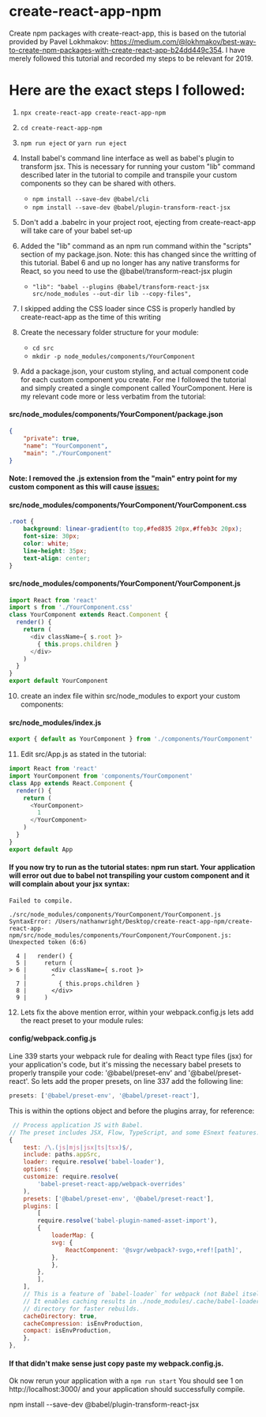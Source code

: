 # create-react-app-npm

Create npm packages with create-react-app, this is based on the tutorial provided by Pavel Lokhmakov: https://medium.com/@lokhmakov/best-way-to-create-npm-packages-with-create-react-app-b24dd449c354. I have merely followed this tutorial and recorded my steps to be relevant for 2019.

# Here are the exact steps I followed:

1. ```npx create-react-app create-react-app-npm```
2. ```cd create-react-app-npm```
3. ```npm run eject``` or ```yarn run eject```
4. Install babel's command line interface as well as babel's plugin to transform jsx. This is necessary for running your custom "lib" command described
later in the tutorial to compile and transpile your custom components so they can be shared with others.
    - ```npm install --save-dev @babel/cli```
    - ```npm install --save-dev @babel/plugin-transform-react-jsx```

5. Don't add a .babelrc in your project root, ejecting from create-react-app will take care of your babel set-up
6. Added the "lib" command as an npm run command within the "scripts" section of my package.json. Note: this has changed since the writting of this tutorial. Babel 6 and up no longer has any native transforms for React, so you need to use the @babel/transform-react-jsx plugin
    - ```"lib": "babel --plugins @babel/transform-react-jsx src/node_modules --out-dir lib --copy-files",```
7. I skipped adding the CSS loader since CSS is properly handled by create-react-app as the time of this writing
8. Create the necessary folder structure for your module:
    - ```cd src```
    - ```mkdir -p node_modules/components/YourComponent```
9. Add a package.json, your custom styling, and actual component code for each custom component you create. For me I followed the tutorial and 
simply created a single component called YourComponent. Here is my relevant code more or less verbatim from the tutorial:

#### src/node_modules/components/YourComponent/package.json

```json
{
    "private": true,
    "name": "YourComponent",
    "main": "./YourComponent"
}
```
#### Note: I removed the .js extension from the "main" entry point for my custom component as this will cause [issues:](https://stackoverflow.com/questions/41292559/could-not-find-a-declaration-file-for-module-module-name-path-to-module-nam)

#### src/node_modules/components/YourComponent/YourComponent.css
```css
.root {
    background: linear-gradient(to top,#fed835 20px,#ffeb3c 20px);
    font-size: 30px;
    color: white;
    line-height: 35px;
    text-align: center;
}
```

#### src/node_modules/components/YourComponent/YourComponent.js
```javascript
import React from 'react'
import s from './YourComponent.css'
class YourComponent extends React.Component {
  render() {
    return (
      <div className={ s.root }>
        { this.props.children }
      </div>
    )
  }
}
export default YourComponent
```

10. create an index file within src/node_modules to export your custom components:
#### src/node_modules/index.js
```javascript
export { default as YourComponent } from './components/YourComponent'
```

11. Edit src/App.js as stated in the tutorial:
```javascript
import React from 'react'
import YourComponent from 'components/YourComponent'
class App extends React.Component {
  render() {
    return (
      <YourComponent>
        1
      </YourComponent>
    )
  }
}
export default App
```

#### If you now try to run as the tutorial states: npm run start. Your application will error out due to babel not transpiling your custom component and it will complain about your jsx syntax:

```
Failed to compile.

./src/node_modules/components/YourComponent/YourComponent.js
SyntaxError: /Users/nathanwright/Desktop/create-react-app-npm/create-react-app-npm/src/node_modules/components/YourComponent/YourComponent.js: Unexpected token (6:6)

  4 |   render() {
  5 |     return (
> 6 |       <div className={ s.root }>
    |       ^
  7 |         { this.props.children }
  8 |       </div>
  9 |     )
```

12. Lets fix the above mention error, within your webpack.config.js lets add the react preset to your module rules:

#### config/webpack.config.js

Line 339 starts your webpack rule for dealing with React type files (jsx) for your application's code, but it's missing the necessary babel presets
to properly transpile your code: '@babel/preset-env' and '@babel/preset-react'. So lets add the proper presets, on line 337 add the following line:

```javascript
presets: ['@babel/preset-env', '@babel/preset-react'],
```

This is within the options object and before the plugins array, for reference: 
```javascript
 // Process application JS with Babel.
// The preset includes JSX, Flow, TypeScript, and some ESnext features.
{
    test: /\.(js|mjs|jsx|ts|tsx)$/,
    include: paths.appSrc,
    loader: require.resolve('babel-loader'),
    options: {
    customize: require.resolve(
        'babel-preset-react-app/webpack-overrides'
    ),
    presets: ['@babel/preset-env', '@babel/preset-react'],
    plugins: [
        [
        require.resolve('babel-plugin-named-asset-import'),
        {
            loaderMap: {
            svg: {
                ReactComponent: '@svgr/webpack?-svgo,+ref![path]',
            },
            },
        },
        ],
    ],
    // This is a feature of `babel-loader` for webpack (not Babel itself).
    // It enables caching results in ./node_modules/.cache/babel-loader/
    // directory for faster rebuilds.
    cacheDirectory: true,
    cacheCompression: isEnvProduction,
    compact: isEnvProduction,
    },
},
```

#### If that didn't make sense just copy paste my webpack.config.js.

Ok now rerun your application with a ```npm run start``` You should see 1 on http://localhost:3000/ and your application should successfully compile.


npm install --save-dev @babel/plugin-transform-react-jsx